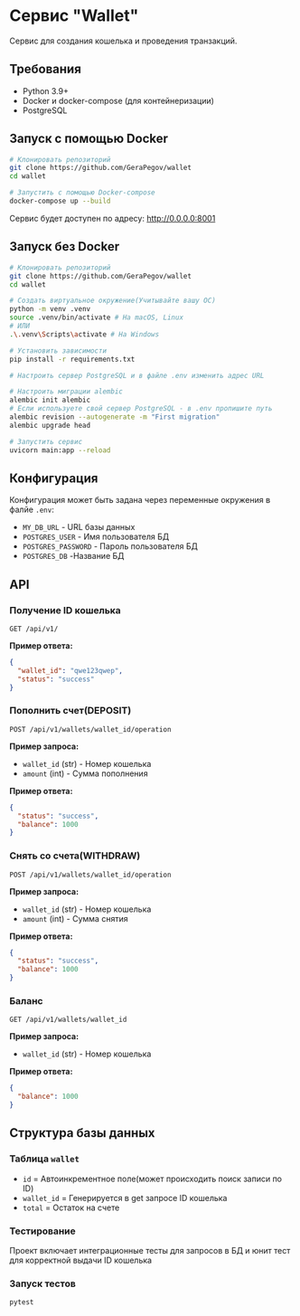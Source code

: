 # Сервис "Wallet"

Сервис для создания кошелька и проведения транзакций.

## Требования

- Python 3.9+
- Docker и docker-compose (для контейнеризации)
- PostgreSQL

## Запуск с помощью Docker

```bash
# Клонировать репозиторий
git clone https://github.com/GeraPegov/wallet
cd wallet

# Запустить с помощью Docker-compose
docker-compose up --build
```

Сервис будет доступен по адресу: http://0.0.0.0:8001

## Запуск без Docker

```bash
# Клонировать репозиторий
git clone https://github.com/GeraPegov/wallet
cd wallet

# Создать виртуальное окружение(Учитывайте вашу ОС)
python -m venv .venv
source .venv/bin/activate # На macOS, Linux
# ИЛИ
.\.venv\Scripts\activate # На Windows

# Установить зависимости
pip install -r requirements.txt

# Настроить сервер PostgreSQL и в файле .env изменить адрес URL

# Настроить миграции alembic
alembic init alembic
# Если используете свой сервер PostgreSQL - в .env пропишите путь
alembic revision --autogenerate -m "First migration"
alembic upgrade head

# Запустить сервис
uvicorn main:app --reload
```

## Конфигурация

Конфигурация может быть задана через переменные окружения в фалйе `.env`:

- `MY_DB_URL` - URL базы данных
- `POSTGRES_USER` - Имя пользователя БД
- `POSTGRES_PASSWORD` - Пароль пользователя БД
- `POSTGRES_DB` -Название БД

## API

### Получение ID кошелька

```
GET /api/v1/
```

**Пример ответа:**

```json
{
  "wallet_id": "qwe123qwep",
  "status": "success"
}
```

### Пополнить счет(DEPOSIT)

```
POST /api/v1/wallets/wallet_id/operation
```

**Пример запроса:**

- `wallet_id` (str) - Номер кошелька
- `amount` (int) - Сумма пополнения

**Пример ответа:**

```json
{
  "status": "success",
  "balance": 1000
}
```

### Снять со счета(WITHDRAW)

```
POST /api/v1/wallets/wallet_id/operation
```

**Пример запроса:**

- `wallet_id` (str) - Номер кошелька
- `amount` (int) - Сумма снятия

**Пример ответа:**

```json
{
  "status": "success",
  "balance": 1000
}
```

### Баланс

```
GET /api/v1/wallets/wallet_id
```

**Пример запроса:**

- `wallet_id` (str) - Номер кошелька

**Пример ответа:**

```json
{
  "balance": 1000
}
```

## Структура базы данных

### Таблица `wallet`

- `id` = Автоинкрементное поле(может происходить поиск записи по ID)
- `wallet_id` = Генерируется в get запросе ID кошелька
- `total` = Остаток на счете

### Тестирование

Проект включает интеграционные тесты для запросов в БД и юнит тест для корректной выдачи ID кошелька

### Запуск тестов

```bash
pytest
```
